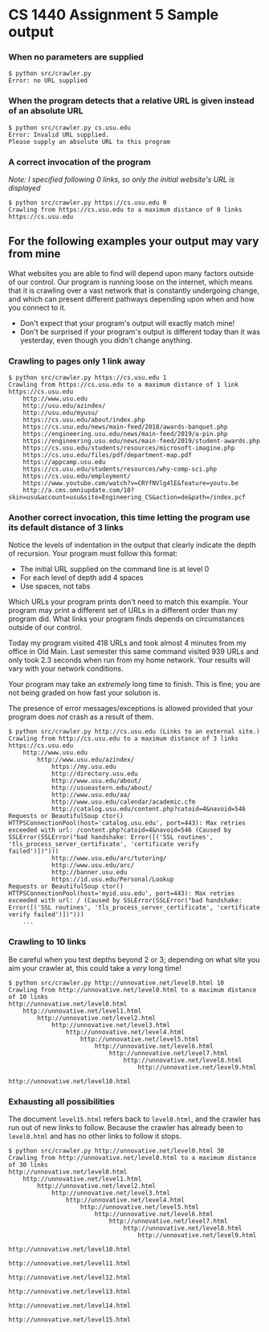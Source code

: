 # CS 1440 Assignment 5 Sample output


### When no parameters are supplied

```
$ python src/crawler.py
Error: no URL supplied
```

### When the program detects that a relative URL is given instead of an absolute URL

```
$ python src/crawler.py cs.usu.edu
Error: Invalid URL supplied.
Please supply an absolute URL to this program
```

### A correct invocation of the program
*Note: I specified following 0 links, so only the initial website's URL is displayed*

```
$ python src/crawler.py https://cs.usu.edu 0
Crawling from https://cs.usu.edu to a maximum distance of 0 links
https://cs.usu.edu
```

## For the following examples your output may vary from mine

What websites you are able to find will depend upon many factors outside of our
control.  Our program is running loose on the internet, which means that it is
crawling over a vast network that is constantly undergoing change, and which
can present different pathways depending upon when and how you connect to it.

* Don't expect that your program's output will exactly match mine!
* Don't be surprised if your program's output is different today than it was
  yesterday, even though you didn't change anything.


### Crawling to pages only 1 link away

```
$ python src/crawler.py https://cs.usu.edu 1
Crawling from https://cs.usu.edu to a maximum distance of 1 link
https://cs.usu.edu
	http://www.usu.edu
	http://usu.edu/azindex/
	http://usu.edu/myusu/
	https://cs.usu.edu/about/index.php
	https://cs.usu.edu/news/main-feed/2018/awards-banquet.php 
	https://engineering.usu.edu/news/main-feed/2019/a-pin.php
	https://engineering.usu.edu/news/main-feed/2019/student-awards.php
	https://cs.usu.edu/students/resources/microsoft-imagine.php
	https://cs.usu.edu/files/pdf/department-map.pdf
	https://appcamp.usu.edu
	https://cs.usu.edu/students/resources/why-comp-sci.php
	https://cs.usu.edu/employment/
	https://www.youtube.com/watch?v=CRYfNVlg4lE&feature=youtu.be
	http://a.cms.omniupdate.com/10?skin=usu&account=usu&site=Engineering_CS&action=de&path=/index.pcf
```

### Another correct invocation, this time letting the program use its default distance of 3 links

Notice the levels of indentation in the output that clearly indicate the depth
of recursion.  Your program must follow this format:

*   The initial URL supplied on the command line is at level 0
*   For each level of depth add 4 spaces
*   Use spaces, not tabs

Which URLs your program prints don't need to match this example.  Your program
may print a different set of URLs in a different order than my program did.
What links your program finds depends on circumstances outside of our control.

Today my program visited 418 URLs and took almost 4 minutes from my office in
Old Main.  Last semester this same command visited 939 URLs and only took 2.3
seconds when run from my home network.  Your results will vary with your
network conditions.

Your program may take an *extremely* long time to finish.  This is fine; you
are not being graded on how fast your solution is.

The presence of error messages/exceptions is allowed provided that your program
does *not* crash as a result of them.


```
$ python src/crawler.py http://cs.usu.edu (Links to an external site.)
Crawling from http://cs.usu.edu to a maximum distance of 3 links
https://cs.usu.edu
    http://www.usu.edu
        http://www.usu.edu/azindex/
            https://my.usu.edu
            http://directory.usu.edu
            http://www.usu.edu/about/
            http://usueastern.edu/about/
            http://www.usu.edu/aa/
            http://www.usu.edu/calendar/academic.cfm
            http://catalog.usu.edu/content.php?catoid=4&navoid=546
Requests or BeautifulSoup ctor() HTTPSConnectionPool(host='catalog.usu.edu', port=443): Max retries exceeded with url: /content.php?catoid=4&navoid=546 (Caused by SSLError(SSLError("bad handshake: Error([('SSL routines', 'tls_process_server_certificate', 'certificate verify       failed')])")))
            http://www.usu.edu/arc/tutoring/
            http://www.usu.edu/arc/
            http://banner.usu.edu
            https://id.usu.edu/Personal/Lookup
Requests or BeautifulSoup ctor() HTTPSConnectionPool(host='myid.usu.edu', port=443): Max retries exceeded with url: / (Caused by SSLError(SSLError("bad handshake: Error([('SSL routines', 'tls_process_server_certificate', 'certificate verify failed')])")))
    ...
```


### Crawling to 10 links

Be careful when you test depths beyond 2 or 3; depending on what site you aim
your crawler at, this could take a *very* long time!

```
$ python src/crawler.py http://unnovative.net/level0.html 10
Crawling from http://unnovative.net/level0.html to a maximum distance of 10 links
http://unnovative.net/level0.html
	http://unnovative.net/level1.html
		http://unnovative.net/level2.html
			http://unnovative.net/level3.html
				http://unnovative.net/level4.html
					http://unnovative.net/level5.html
						http://unnovative.net/level6.html
							http://unnovative.net/level7.html
								http://unnovative.net/level8.html
									http://unnovative.net/level9.html
										http://unnovative.net/level10.html
```


### Exhausting all possibilities

The document `level15.html` refers back to `level0.html`, and the crawler has
run out of new links to follow.  Because the crawler has already been to
`level0.html` and has no other links to follow it stops.

```
$ python src/crawler.py http://unnovative.net/level0.html 30
Crawling from http://unnovative.net/level0.html to a maximum distance of 30 links
http://unnovative.net/level0.html
	http://unnovative.net/level1.html
		http://unnovative.net/level2.html
			http://unnovative.net/level3.html
				http://unnovative.net/level4.html
					http://unnovative.net/level5.html
						http://unnovative.net/level6.html
							http://unnovative.net/level7.html
								http://unnovative.net/level8.html
									http://unnovative.net/level9.html
										http://unnovative.net/level10.html
											http://unnovative.net/level11.html
												http://unnovative.net/level12.html
													http://unnovative.net/level13.html
														http://unnovative.net/level14.html
															http://unnovative.net/level15.html
```
